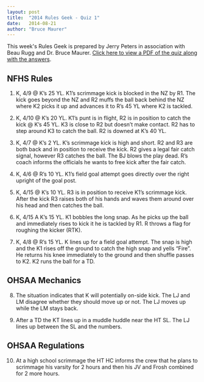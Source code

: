 ```yaml
---
layout: post
title:  "2014 Rules Geek - Quiz 1"
date:   2014-08-21
author: "Bruce Maurer"
---
```


This week's Rules Geek is prepared by Jerry Peters in association with Beau Rugg
and Dr. Bruce Maurer. [Click here to view a PDF of the quiz along with the
answers](https://storage.googleapis.com/ohsaa-websites/quizzes/2014/2014_rules_geek_quiz_1.pdf).

## NFHS Rules
1. K, 4/9 @ K’s 25 YL. K1’s scrimmage kick is blocked in the NZ by R1. The kick
   goes beyond the NZ and R2 muffs the ball back behind the NZ where K2 picks it
up and advances it to R’s 45 YL where K2 is tackled.

2. K, 4/10 @ K’s 20 YL. K1’s punt is in flight, R2 is in position to catch the
   kick @ K’s 45 YL. K3 is close to R2 but doesn’t make contact. R2 has to step
around K3 to catch the ball. R2 is downed at K’s 40 YL.

3. K, 4/7 @ K’s 2 YL. K’s scrimmage kick is high and short. R2 and R3 are both
   back and in position to receive the kick. R2 gives a legal fair catch signal,
however R3 catches the ball. The BJ blows the play dead. R’s coach informs the
officials he wants to free kick after the fair catch.

4. K, 4/6 @ R’s 10 YL. K1’s field goal attempt goes directly over the right
   upright of the goal post.

5. K, 4/15 @ K’s 10 YL. R3 is in position to receive K1’s scrimmage kick. After
   the kick R3 raises both of his hands and waves them around over his head and
then catches the ball.

6. K, 4/15 A K’s 15 YL. K1 bobbles the long snap. As he picks up the ball and
   immediately rises to kick it he is tackled by R1. R throws a flag for
roughing the kicker (RTK).

7. K, 4/8 @ R’s 15 YL. K lines up for a field goal attempt. The snap is high and
   the K1 rises off the ground to catch the high snap and yells “Fire”. He
returns his knee immediately to the ground and then shuffle passes to K2. K2
runs the ball for a TD.

## OHSAA Mechanics
8. The situation indicates that K will potentially on-side kick. The LJ and LM
   disagree whether they should move up or not. The LJ moves up while the LM
stays back.

9. After a TD the KT lines up in a muddle huddle near the HT SL. The LJ lines up
   between the SL and the numbers.

## OHSAA Regulations
10. At a high school scrimmage the HT HC informs the crew that he plans to
    scrimmage his varsity for 2 hours and then his JV and Frosh combined for 2
more hours.
